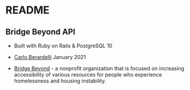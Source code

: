 # README

## Bridge Beyond API

- Built with Ruby on Rails & PostgreSQL 10

- [Carlo Berardelli](https://carloberardelli.com/) January 2021

- [Bridge Beyond](https://www.bridgebeyond.org/) - a nonprofit organization that is focused on increasing accessibility of various resources for people who experience homelessness and housing instability.

